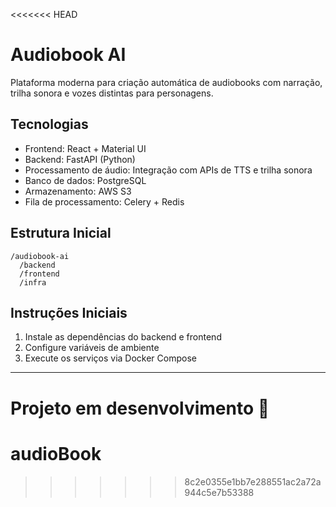 <<<<<<< HEAD
# Audiobook AI

Plataforma moderna para criação automática de audiobooks com narração, trilha sonora e vozes distintas para personagens.

## Tecnologias
- Frontend: React + Material UI
- Backend: FastAPI (Python)
- Processamento de áudio: Integração com APIs de TTS e trilha sonora
- Banco de dados: PostgreSQL
- Armazenamento: AWS S3
- Fila de processamento: Celery + Redis

## Estrutura Inicial
```
/audiobook-ai
  /backend
  /frontend
  /infra
```

## Instruções Iniciais
1. Instale as dependências do backend e frontend
2. Configure variáveis de ambiente
3. Execute os serviços via Docker Compose

---

Projeto em desenvolvimento 🚀 
=======
# audioBook
>>>>>>> 8c2e0355e1bb7e288551ac2a72a944c5e7b53388
